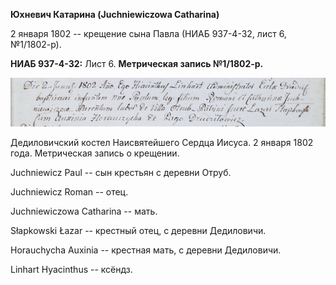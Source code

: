 **Юхневич Катарина (Juchniewiczowa Catharina)**

2 января 1802 -- крещение сына Павла (НИАБ 937-4-32, лист 6, №1/1802-р).

**НИАБ 937-4-32:** Лист 6. **Метрическая запись №1/1802-р.**

![](./media/4b197afd02684e55ca61170e09216de58ff1373c.png)

Дедиловичский костел Наисвятейшего Сердца Иисуса. 2 января 1802 года.
Метрическая запись о крещении.

Juchniewicz Paul -- сын крестьян с деревни Отруб.

Juchniewicz Roman -- отец.

Juchniewiczowa Catharina -- мать.

Słapkowski Łazar -- крестный отец, с деревни Дедиловичи.

Horauchycha Auxinia -- крестная мать, с деревни Дедиловичи.

Linhart Hyacinthus -- ксёндз.
